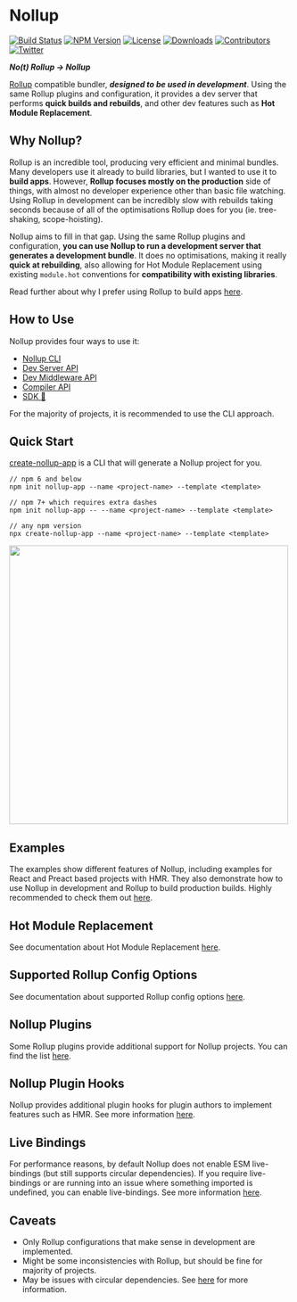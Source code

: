 # Nollup

[![Build Status](https://app.travis-ci.com/PepsRyuu/nollup.svg?branch=master)](https://app.travis-ci.com/PepsRyuu/nollup)
[![NPM Version](https://img.shields.io/npm/v/nollup.svg)](https://www.npmjs.com/package/nollup)
[![License](https://badgen.net/github/license/pepsryuu/nollup)](./LICENSE)
[![Downloads](https://img.shields.io/npm/dm/nollup)](https://www.npmjs.com/package/nollup)
[![Contributors](https://img.shields.io/github/contributors/PepsRyuu/nollup)](https://github.com/PepsRyuu/nollup/graphs/contributors)
[![Twitter](https://img.shields.io/twitter/follow/PepsRyuu?style=social)](https://twitter.com/PepsRyuu)

***No(t) Rollup → Nollup***

[Rollup](https://rollupjs.org/guide/en) compatible bundler, ***designed to be used in development***. Using the same Rollup plugins and configuration, it provides a dev server that performs **quick builds and rebuilds**, and other dev features such as **Hot Module Replacement**.

## Why Nollup?

Rollup is an incredible tool, producing very efficient and minimal bundles. Many developers use it already to build libraries, but I wanted to use it to **build apps**. However, **Rollup focuses mostly on the production** side of things, with almost no developer experience other than basic file watching. Using Rollup in development can be incredibly slow with rebuilds taking seconds because of all of the optimisations Rollup does for you (ie. tree-shaking, scope-hoisting).

Nollup aims to fill in that gap. Using the same Rollup plugins and configuration, **you can use Nollup to run a development server that generates a development bundle**. It does no optimisations, making it really **quick at rebuilding**, also allowing for Hot Module Replacement using existing ```module.hot``` conventions for **compatibility with existing libraries**.

Read further about why I prefer using Rollup to build apps [here](https://medium.com/@PepsRyuu/why-i-use-rollup-and-not-webpack-e3ab163f4fd3).

## How to Use

Nollup provides four ways to use it:

* [Nollup CLI](./docs/cli.md) 
* [Dev Server API](./docs/dev-server.md)
* [Dev Middleware API](./docs/dev-middleware.md)
* [Compiler API](./docs/compiler.md)
* [SDK 🧪](./docs/sdk.md)

For the majority of projects, it is recommended to use the CLI approach.

## Quick Start

[create-nollup-app](https://github.com/PepsRyuu/create-nollup-app) is a CLI that will generate a Nollup project for you.

```
// npm 6 and below
npm init nollup-app --name <project-name> --template <template>

// npm 7+ which requires extra dashes
npm init nollup-app -- --name <project-name> --template <template>

// any npm version
npx create-nollup-app --name <project-name> --template <template>
```

<img src="https://user-images.githubusercontent.com/6637882/111074224-f0f09380-84d9-11eb-9f9e-8a7b2c3d5bb4.gif" width="500">

## Examples

The examples show different features of Nollup, including examples for React and Preact based projects with HMR. They also demonstrate how to use Nollup in development and Rollup to build production builds.
Highly recommended to check them out [here](./examples).

## Hot Module Replacement

See documentation about Hot Module Replacement [here](./docs/hmr.md).

## Supported Rollup Config Options

See documentation about supported Rollup config options [here](./docs/rollup-config.md).

## Nollup Plugins

Some Rollup plugins provide additional support for Nollup projects. 
You can find the list [here](./docs/plugins.md).

## Nollup Plugin Hooks

Nollup provides additional plugin hooks for plugin authors to implement features such as HMR. See more information [here](./docs/nollup-hooks.md).

## Live Bindings

For performance reasons, by default Nollup does not enable ESM live-bindings (but still supports circular dependencies). If you require live-bindings or are running into an issue where something imported is undefined, you can enable live-bindings. See more information [here](./docs/live-bindings.md).

## Caveats

* Only Rollup configurations that make sense in development are implemented.
* Might be some inconsistencies with Rollup, but should be fine for majority of projects.
* May be issues with circular dependencies. See [here](./docs/circular.md) for more information.
